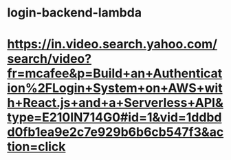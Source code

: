 # login-backend-lambda

# https://in.video.search.yahoo.com/search/video?fr=mcafee&p=Build+an+Authentication%2FLogin+System+on+AWS+with+React.js+and+a+Serverless+API&type=E210IN714G0#id=1&vid=1ddbdd0fb1ea9e2c7e929b6b6cb547f3&action=click
